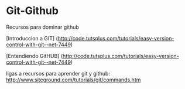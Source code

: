 # Git-Github
Recursos para dominar github

[Introduccion a GIT] (http://code.tutsplus.com/tutorials/easy-version-control-with-git--net-7449)

[Entendiendo GitHUB] (http://code.tutsplus.com/tutorials/easy-version-control-with-git--net-7449)

ligas a recursos para aprender git y github:
http://www.siteground.com/tutorials/git/commands.htm
